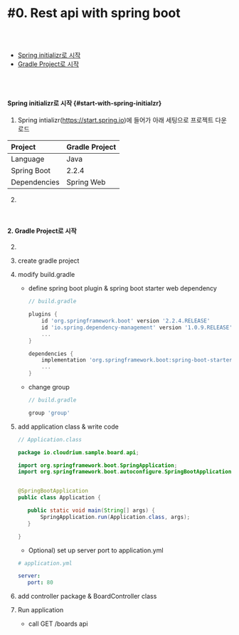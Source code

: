 # #0. Rest api with spring boot
<br/>
<br/>


* [Spring initializr로 시작](#start-with-spring-initialzr)
* [Gradle Project로 시작](#start-with-gradle)
<br/>
<br/>

#### Spring initializr로 시작 {#start-with-spring-initialzr}

1) Spring intializr(https://start.spring.io)에 들어가 아래 세팅으로 프로젝트 다운로드

Project | Gradle Project
:------- | :--------------
Language | Java
Spring Boot | 2.2.4
Dependencies | Spring Web

2) 

<br/>



#### 2. Gradle Project로 시작

2) 
1) create gradle project  

2) modify build.gradle  
    - define spring boot plugin & spring boot starter web dependency
        ```gradle
      // build.gradle
      
        plugins {
            id 'org.springframework.boot' version '2.2.4.RELEASE'
            id 'io.spring.dependency-management' version '1.0.9.RELEASE'
            ...
        }
        
        dependencies {
            implementation 'org.springframework.boot:spring-boot-starter-web'
            ...        
        }
        ```  
        
    - change group
        ```gradle
      // build.gradle
      
        group 'group'
        ```    
    
3) add application class & write code        
    ```java
   // Application.class
   
   package io.cloudrium.sample.board.api;
   
   import org.springframework.boot.SpringApplication;
   import org.springframework.boot.autoconfigure.SpringBootApplication;
   
   
   @SpringBootApplication
   public class Application {
   
       public static void main(String[] args) {
           SpringApplication.run(Application.class, args);
       }
   
   }
    ```
   
    - Optional) set up server port to application.yml
    ```yaml
   # application.yml
   
   server:
       port: 80
    ```  
   
4) add controller package & BoardController class          
        
5) Run application
    - call GET /boards api 
